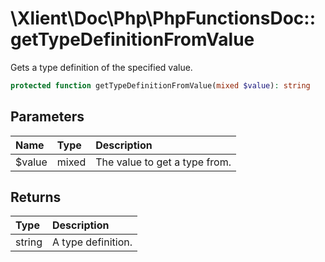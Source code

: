 # \\Xlient\\Doc\\Php\\PhpFunctionsDoc::getTypeDefinitionFromValue

Gets a type definition of the specified value.

```php
protected function getTypeDefinitionFromValue(mixed $value): string
```

## Parameters

| Name | Type | Description |
| :--- | :--- | :--- |
| $value | mixed | The value to get a type from. |

## Returns

| Type | Description |
| :--- | :--- |
| string | A type definition. |
